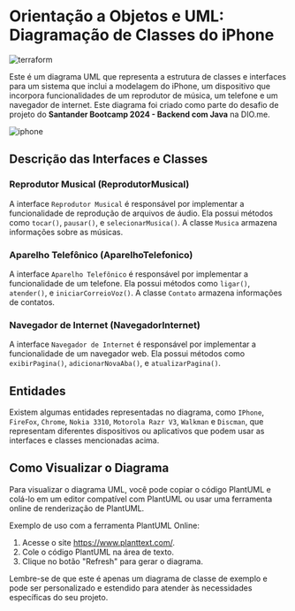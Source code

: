 # Orientação a Objetos e UML: Diagramação de Classes do iPhone

![terraform](https://img.shields.io/badge/-UML-white?style=for-the-badge&logo=UML&color=FABD14&logoColor=white)

Este é um diagrama UML que representa a estrutura de classes e interfaces para um sistema que inclui a modelagem do iPhone, um dispositivo que incorpora funcionalidades de um reprodutor de música, um telefone e um navegador de internet. Este diagrama foi criado como parte do desafio de projeto do **Santander Bootcamp 2024 - Backend com Java** na DIO.me.

![iphone](https://raw.githubusercontent.com/SilvioCavalcantiBonfim/Diagramacao-de-Classes-do-iPhone/0.1.0/iphone.png)


## Descrição das Interfaces e Classes

### Reprodutor Musical (ReprodutorMusical)

A interface `Reprodutor Musical` é responsável por implementar a funcionalidade de reprodução de arquivos de áudio. Ela possui métodos como `tocar()`, `pausar()`, e `selecionarMusica()`. A classe `Musica` armazena informações sobre as músicas.

### Aparelho Telefônico (AparelhoTelefonico)

A interface `Aparelho Telefônico` é responsável por implementar a funcionalidade de um telefone. Ela possui métodos como `ligar()`, `atender()`, e `iniciarCorreioVoz()`. A classe `Contato` armazena informações de contatos.

### Navegador de Internet (NavegadorInternet)

A interface `Navegador de Internet` é responsável por implementar a funcionalidade de um navegador web. Ela possui métodos como `exibirPagina()`, `adicionarNovaAba()`, e `atualizarPagina()`.

## Entidades

Existem algumas entidades representadas no diagrama, como `IPhone`, `FireFox`, `Chrome`, `Nokia 3310`, `Motorola Razr V3`, `Walkman` e `Discman`, que representam diferentes dispositivos ou aplicativos que podem usar as interfaces e classes mencionadas acima.

## Como Visualizar o Diagrama

Para visualizar o diagrama UML, você pode copiar o código PlantUML e colá-lo em um editor compatível com PlantUML ou usar uma ferramenta online de renderização de PlantUML.

Exemplo de uso com a ferramenta PlantUML Online:
1. Acesse o site https://www.planttext.com/.
2. Cole o código PlantUML na área de texto.
3. Clique no botão "Refresh" para gerar o diagrama.

Lembre-se de que este é apenas um diagrama de classe de exemplo e pode ser personalizado e estendido para atender às necessidades específicas do seu projeto.
